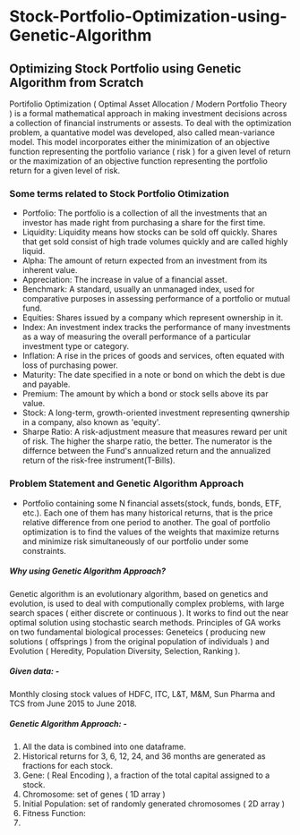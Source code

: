 # Stock-Portfolio-Optimization-using-Genetic-Algorithm
## Optimizing Stock Portfolio using Genetic Algorithm from Scratch
Portifolio Optimization ( Optimal Asset Allocation / Modern Portfolio Theory ) is a formal mathematical approach in making investment decisions across a collection of financial instruments or assests. To deal with the optimization problem, a quantative model was developed, also called mean-variance model. This model incorporates either the minimization of an objective function representing the portfolio variance ( risk ) for a given level of return or the maximization of an objective function representing the portfolio return for a given level of risk.
### Some terms related to Stock Portfolio Otimization
- Portfolio: The portfolio is a collection of all the investments that an investor has made right from purchasing a share for the first time.
- Liquidity: Liquidity means how stocks can be sold off quickly. Shares that get sold consist of high trade volumes quickly and are called highly liquid.
- Alpha: The amount of return expected from an investment from its inherent value.
- Appreciation: The increase in value of a financial asset.
- Benchmark: A standard, usually an unmanaged index, used for comparative purposes in assessing performance of a portfolio or mutual fund.
- Equities: Shares issued by a company which represent ownership in it.
- Index: An investment index tracks the performance of many investments as a way of measuring the overall performance of a particular investment type or category.
- Inflation: A rise in the prices of goods and services, often equated with loss of purchasing power.
- Maturity: The date specified in a note or bond on which the debt is due and payable.
- Premium: The amount by which a bond or stock sells above its par value.
- Stock: A long-term, growth-oriented investment representing qwnership in a company, also known as 'equity'.
- Sharpe Ratio: A risk-adjustment measure that measures reward per unit of risk. The higher the sharpe ratio, the better. The numerator is the differnce between the Fund's annualized return and the annualized return of the risk-free instrument(T-Bills).
### Problem Statement and Genetic Algorithm Approach
- Portfolio containing some N financial assets(stock, funds, bonds, ETF, etc.). Each one of them has many historical returns, that is the price relative difference from one period to another. The goal of portfolio optimization is to find the values of the weights that maximize returns and minimize risk simultaneously of our portfolio under some constraints.
##### Why using Genetic Algorithm Approach?
Genetic algorithm is an evolutionary algorithm, based on genetics and evolution, is used to deal with computionally complex problems, with large search spaces ( either discrete or continuous ). It works to find out the near optimal solution using stochastic search methods. Principles of GA works on two fundamental biological processes: Geneteics ( producing new solutions ( offsprings ) from the original population of individuals ) and Evolution ( Heredity, Population Diversity, Selection, Ranking ). 
##### Given data: -
Monthly closing stock values of HDFC, ITC, L&T, M&M, Sun Pharma and TCS from June 2015 to June 2018.
##### Genetic Algorithm Approach: -
1) All the data is combined into one dataframe.
2) Historical returns for 3, 6, 12, 24, and 36 months are generated as fractions for each stock.
3) Gene: ( Real Encoding ), a fraction of the total capital assigned to a stock.
4) Chromosome: set of genes ( 1D array )
5) Initial Population: set of randomly generated chromosomes ( 2D array )
6) Fitness Function:
7) 
